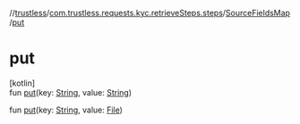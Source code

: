 //[trustless](../../../index.md)/[com.trustless.requests.kyc.retrieveSteps.steps](../index.md)/[SourceFieldsMap](index.md)/[put](put.md)

# put

[kotlin]\
fun [put](put.md)(key: [String](https://kotlinlang.org/api/latest/jvm/stdlib/kotlin/-string/index.html), value: [String](https://kotlinlang.org/api/latest/jvm/stdlib/kotlin/-string/index.html))

fun [put](put.md)(key: [String](https://kotlinlang.org/api/latest/jvm/stdlib/kotlin/-string/index.html), value: [File](https://developer.android.com/reference/kotlin/java/io/File.html))

